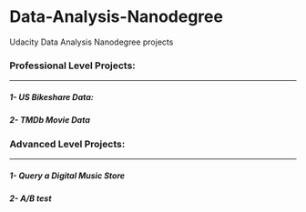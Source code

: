 # Data-Analysis-Nanodegree
Udacity Data Analysis Nanodegree projects 

### Professional Level Projects:
------------------------------------
##### 1- US Bikeshare Data:
##### 2- TMDb Movie Data 

### Advanced Level Projects:
------------------------------------
##### 1- Query a Digital Music Store
##### 2- A/B test

